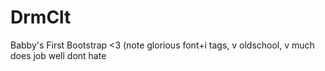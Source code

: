 # DrmClt
Babby's First Bootstrap <3 
(note glorious font+i tags, v oldschool, v much does job well dont hate
